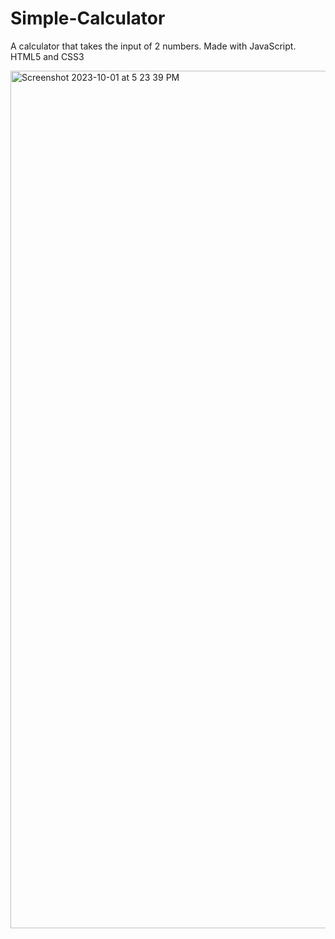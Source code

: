 # Simple-Calculator

A calculator that takes the input of 2 numbers. Made with JavaScript. HTML5 and CSS3

<img width="1372" alt="Screenshot 2023-10-01 at 5 23 39 PM" src="https://github.com/briannawillis195/Simple-Calculator/assets/143905399/c4c7cd27-6353-4d10-902f-cb832f758639">
